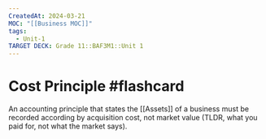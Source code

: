 ```yaml
---
CreatedAt: 2024-03-21
MOC: "[[Business MOC]]"
tags:
  - Unit-1
TARGET DECK: Grade 11::BAF3M1::Unit 1
---
```


# Cost Principle #flashcard 
An accounting principle that states the [[Assets]] of a business must be recorded according by acquisition cost, not market value (TLDR, what you paid for, not what the market says).
<!--ID: 1718216451548-->
